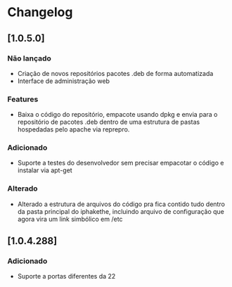 # Changelog

## [1.0.5.0]
### Não lançado
  - Criação de novos repositórios pacotes .deb de forma automatizada
  - Interface de administração web
  
### Features
  - Baixa o código do repositório, empacote usando dpkg e envia para o repositório de pacotes .deb dentro de uma estrutura de pastas hospedadas pelo apache via reprepro. 

### Adicionado
  - Suporte a testes do desenvolvedor sem precisar empacotar o código e instalar via apt-get

### Alterado
  - Alterado a estrutura de arquivos do código pra fica contido tudo dentro da pasta principal do iphakethe, incluindo arquivo de configuração que agora vira um link simbólico em /etc

## [1.0.4.288]
### Adicionado
  - Suporte a portas diferentes da 22 
